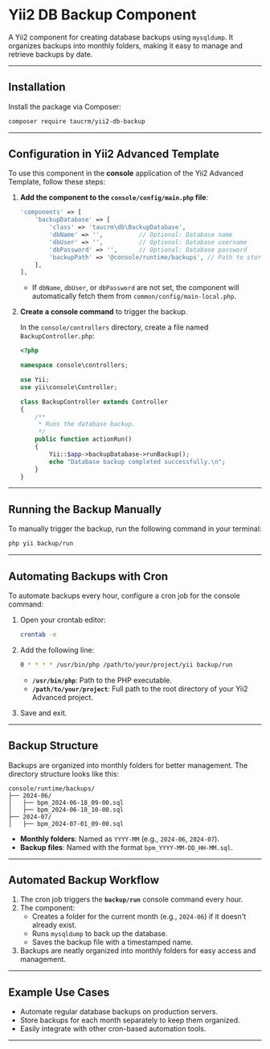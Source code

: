 # Yii2 DB Backup Component

A Yii2 component for creating database backups using `mysqldump`. It organizes backups into monthly folders, making it easy to manage and retrieve backups by date.

---

## Installation

Install the package via Composer:

```bash
composer require taucrm/yii2-db-backup
```

---

## Configuration in Yii2 Advanced Template

To use this component in the **console** application of the Yii2 Advanced Template, follow these steps:

1. **Add the component to the `console/config/main.php` file**:

   ```php
   'components' => [
       'backupDatabase' => [
           'class' => 'taucrm\db\BackupDatabase',
           'dbName' => '',          // Optional: Database name
           'dbUser' => '',          // Optional: Database username
           'dbPassword' => '',      // Optional: Database password
           'backupPath' => '@console/runtime/backups', // Path to store backups
       ],
   ],
   ```

    - If `dbName`, `dbUser`, or `dbPassword` are not set, the component will automatically fetch them from `common/config/main-local.php`.

2. **Create a console command** to trigger the backup.

   In the `console/controllers` directory, create a file named `BackupController.php`:

   ```php
   <?php

   namespace console\controllers;

   use Yii;
   use yii\console\Controller;

   class BackupController extends Controller
   {
       /**
        * Runs the database backup.
        */
       public function actionRun()
       {
           Yii::$app->backupDatabase->runBackup();
           echo "Database backup completed successfully.\n";
       }
   }
   ```

---

## Running the Backup Manually

To manually trigger the backup, run the following command in your terminal:

```bash
php yii backup/run
```

---

## Automating Backups with Cron

To automate backups every hour, configure a cron job for the console command:

1. Open your crontab editor:

   ```bash
   crontab -e
   ```

2. Add the following line:

   ```bash
   0 * * * * /usr/bin/php /path/to/your/project/yii backup/run
   ```

    - **`/usr/bin/php`**: Path to the PHP executable.
    - **`/path/to/your/project`**: Full path to the root directory of your Yii2 Advanced project.

3. Save and exit.

---

## Backup Structure

Backups are organized into monthly folders for better management. The directory structure looks like this:

```
console/runtime/backups/
├── 2024-06/
│   ├── bpm_2024-06-18_09-00.sql
│   ├── bpm_2024-06-18_10-00.sql
├── 2024-07/
│   ├── bpm_2024-07-01_09-00.sql
```

- **Monthly folders**: Named as `YYYY-MM` (e.g., `2024-06`, `2024-07`).
- **Backup files**: Named with the format `bpm_YYYY-MM-DD_HH-MM.sql`.

---

## Automated Backup Workflow

1. The cron job triggers the **`backup/run`** console command every hour.
2. The component:
    - Creates a folder for the current month (e.g., `2024-06`) if it doesn't already exist.
    - Runs `mysqldump` to back up the database.
    - Saves the backup file with a timestamped name.
3. Backups are neatly organized into monthly folders for easy access and management.

---

## Example Use Cases

- Automate regular database backups on production servers.
- Store backups for each month separately to keep them organized.
- Easily integrate with other cron-based automation tools.

---